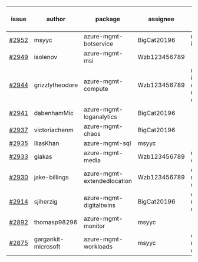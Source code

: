 | issue | author | package | assignee | bot advice | created date of issue | target release date | date from target |
| ------ | ------ | ------ | ------ | ------ | ------ | ------ | :-----: |
| [#2952](https://github.com/Azure/sdk-release-request/issues/2952) | msyyc | azure-mgmt-botservice | BigCat20196 | new issue. | 06-27 | 07-11 |  |
| [#2949](https://github.com/Azure/sdk-release-request/issues/2949) | isolenov | azure-mgmt-msi | Wzb123456789 |  | 06-24 | 07-12 |  |
| [#2944](https://github.com/Azure/sdk-release-request/issues/2944) | grizzlytheodore | azure-mgmt-compute | Wzb123456789 | new issue. close to release date.  | 06-23 | 06-30 | 2 |
| [#2941](https://github.com/Azure/sdk-release-request/issues/2941) | dabenhamMic | azure-mgmt-loganalytics | BigCat20196 |  | 06-23 | 07-07 |  |
| [#2937](https://github.com/Azure/sdk-release-request/issues/2937) | victoriachenm | azure-mgmt-chaos | BigCat20196 |  | 06-22 | 07-01 |  |
| [#2935](https://github.com/Azure/sdk-release-request/issues/2935) | IliasKhan | azure-mgmt-sql | msyyc |  | 06-22 | 07-05 |  |
| [#2933](https://github.com/Azure/sdk-release-request/issues/2933) | giakas | azure-mgmt-media | Wzb123456789 | new comment. | 06-21 | 06-23 |  |
| [#2930](https://github.com/Azure/sdk-release-request/issues/2930) | jake-billings | azure-mgmt-extendedlocation | Wzb123456789 | close to release date.  | 06-20 | 06-27 | 0 |
| [#2914](https://github.com/Azure/sdk-release-request/issues/2914) | sjiherzig | azure-mgmt-digitaltwins | BigCat20196 | close to release date.  | 06-13 | 06-30 | 2 |
| [#2892](https://github.com/Azure/sdk-release-request/issues/2892) | thomasp98296 | azure-mgmt-monitor | msyyc |  | 06-06 | 06-20 |  |
| [#2875](https://github.com/Azure/sdk-release-request/issues/2875) | gargankit-microsoft | azure-mgmt-workloads | msyyc | close to release date.  | 06-03 | 06-30 | 2 |
